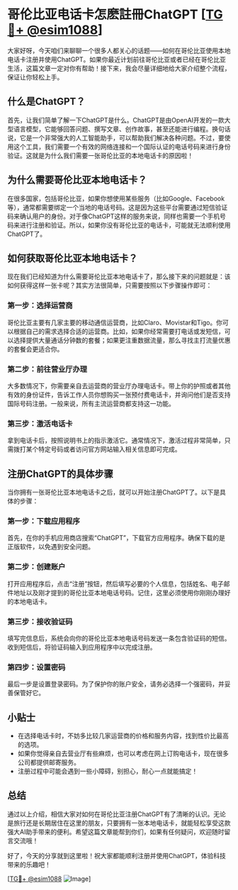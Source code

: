 # 哥伦比亚电话卡怎麽註冊ChatGPT [[TG💪+ @esim1088](https://t.me/s/esim1088)]

大家好呀，今天咱们来聊聊一个很多人都关心的话题——如何在哥伦比亚使用本地电话卡注册并使用ChatGPT。如果你最近计划前往哥伦比亚或者已经在哥伦比亚生活，这篇文章一定对你有帮助！接下来，我会尽量详细地给大家介绍整个流程，保证让你轻松上手。

## 什么是ChatGPT？

首先，让我们简单了解一下ChatGPT是什么。ChatGPT是由OpenAI开发的一款大型语言模型，它能够回答问题、撰写文章、创作故事，甚至还能进行编程。换句话说，它是一个非常强大的人工智能助手，可以帮助我们解决各种问题。不过，要使用这个工具，我们需要一个有效的网络连接和一个国际认证的电话号码来进行身份验证。这就是为什么我们需要一张哥伦比亚的本地电话卡的原因啦！

## 为什么需要哥伦比亚本地电话卡？

在很多国家，包括哥伦比亚，如果你想使用某些服务（比如Google、Facebook等），通常都需要绑定一个当地的电话号码。这是因为这些平台需要通过短信验证码来确认用户的身份。对于像ChatGPT这样的服务来说，同样也需要一个手机号码来进行注册和验证。所以，如果你没有哥伦比亚的电话卡，可能就无法顺利使用ChatGPT了。

## 如何获取哥伦比亚本地电话卡？

现在我们已经知道为什么需要哥伦比亚本地电话卡了，那么接下来的问题就是：该如何获得这样一张卡呢？其实方法很简单，只需要按照以下步骤操作即可：

### 第一步：选择运营商

哥伦比亚主要有几家主要的移动通信运营商，比如Claro、Movistar和Tigo。你可以根据自己的需求选择合适的运营商。比如，如果你经常需要打电话或发短信，可以选择提供大量通话分钟数的套餐；如果更注重数据流量，那么寻找主打流量优惠的套餐会更适合你。

### 第二步：前往营业厅办理

大多数情况下，你需要亲自去运营商的营业厅办理电话卡。带上你的护照或者其他有效的身份证件，告诉工作人员你想购买一张预付费电话卡，并询问他们是否支持国际号码注册。一般来说，所有主流运营商都支持这一功能。

### 第三步：激活电话卡

拿到电话卡后，按照说明书上的指示激活它。通常情况下，激活过程非常简单，只需拨打某个特定号码或者访问官方网站输入相关信息即可完成。

## 注册ChatGPT的具体步骤

当你拥有一张哥伦比亚本地电话卡之后，就可以开始注册ChatGPT了。以下是具体的步骤：

### 第一步：下载应用程序

首先，在你的手机应用商店搜索“ChatGPT”，下载官方应用程序。确保下载的是正版软件，以免遇到安全问题。

### 第二步：创建账户

打开应用程序后，点击“注册”按钮，然后填写必要的个人信息，包括姓名、电子邮件地址以及刚才提到的哥伦比亚本地电话号码。记住，这里必须使用你刚刚办理好的本地电话卡。

### 第三步：接收验证码

填写完信息后，系统会向你的哥伦比亚本地电话号码发送一条包含验证码的短信。收到短信后，将验证码输入到应用程序中以完成注册。

### 第四步：设置密码

最后一步是设置登录密码。为了保护你的账户安全，请务必选择一个强密码，并妥善保管好它。

## 小贴士

- 在选择电话卡时，不妨多比较几家运营商的价格和服务内容，找到性价比最高的选项。
- 如果你觉得亲自去营业厅有些麻烦，也可以考虑在网上订购电话卡，现在很多公司都提供邮寄服务。
- 注册过程中可能会遇到一些小障碍，别担心，耐心一点就能搞定！

## 总结

通过以上介绍，相信大家对如何在哥伦比亚注册ChatGPT有了清晰的认识。无论是旅行还是长期居住在这里的朋友，只要拥有一张本地电话卡，就能轻松享受这款强大AI助手带来的便利。希望这篇文章能帮到你们，如果有任何疑问，欢迎随时留言交流哦！

好了，今天的分享就到这里啦！祝大家都能顺利注册并使用ChatGPT，体验科技带来的乐趣吧！

[[TG💪+ @esim1088](https://t.me/s/esim1088) ![Image](https://i.postimg.cc/4NQfJmqS/Snipaste-2025-05-13-00-14-12.png)]